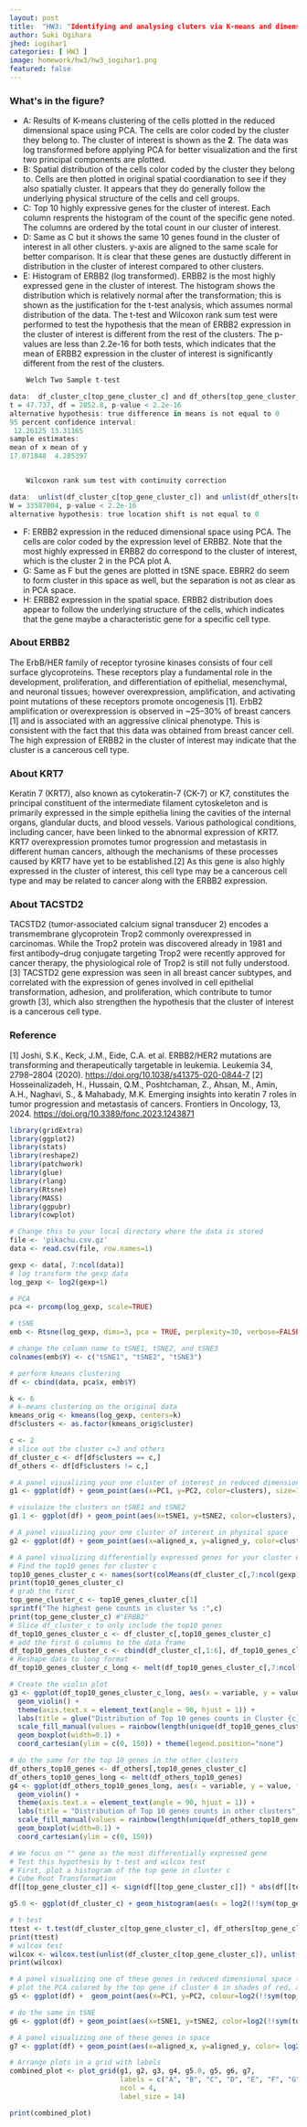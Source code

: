 ```yaml
---
layout: post
title:  "HW3: "Identifying and analysing cluters via K-means and dimensionality reduction"
author: Suki Ogihara
jhed: iogihar1
categories: [ HW3 ]
image: homework/hw3/hw3_iogihar1.png
featured: false
---
```


<!-- Create a multi-panel data visualization that includes at minimum the following components:
A panel visualizing your one cluster of interest in reduced dimensional space (PCA, tSNE, etc)
A panel visualizing your one cluster of interest in physical space
A panel visualizing differentially expressed genes for your cluster of interest
A panel visualizing one of these genes in reduced dimensional space (PCA, tSNE, etc)
A panel visualizing one of these genes in space

Describe your figure briefly so we know what you are depicting (you no longer need to use precise data visualization terms as you have been doing). Write a description to convince me that your cluster interpretation is correct. Your description may reference papers and content that allowed you to interpret your cell cluster as a particular cell-type. You must provide attribution to external resources referenced. Links are fine; formatted references are not required. You must include the entire code you used to generate the figure so that it can be reproduced.  -->

### What's in the figure?
* A: Results of K-means clustering of the cells plotted in the reduced dimensional space using PCA. The cells are color coded by the cluster they belong to. The cluster of interest is shown as the **2**. The data was log transformed before applying PCA for better visualization and the first two principal components are plotted.
* B: Spatial distribution of the cells color coded by the cluster they belong to. Cells are then plotted in original spatial coordianation to see if they also spatially cluster. It appears that they do generally follow the underlying physical structure of the cells and cell groups.
* C: Top 10 highly expressive genes for the cluster of interest. Each column resprents the histogram of the count of the specific gene noted. The columns are ordered by the total count in our cluster of interest. 
* D: Same as C but it shows the same 10 genes found in the cluster of interest in all other clusters. y-axis are aligned to the same scale for better comparison. It is clear that these genes are dustuctly different in distribution in the cluster of interest compared to other clusters.
* E: Histogram of ERBB2 (log transformed). ERBB2 is the most highly expressed gene in the cluster of interest. The histogram shows the distribution which is relatively normal after the transformation; this is shown as the justification for the t-test analysis, which assumes normal distribution of the data. The t-test and Wilcoxon rank sum test were performed to test the hypothesis that the mean of ERBB2 expression in the cluster of interest is different from the rest of the clusters. The p-values are less than 2.2e-16 for both tests, which indicates that the mean of ERBB2 expression in the cluster of interest is significantly different from the rest of the clusters. 

```r
	Welch Two Sample t-test

data:  df_cluster_c[top_gene_cluster_c] and df_others[top_gene_cluster_c]
t = 47.737, df = 2852.8, p-value < 2.2e-16
alternative hypothesis: true difference in means is not equal to 0
95 percent confidence interval:
 12.26125 13.31165
sample estimates:
mean of x mean of y 
17.071848  4.285397 
```
```r

	Wilcoxon rank sum test with continuity correction

data:  unlist(df_cluster_c[top_gene_cluster_c]) and unlist(df_others[top_gene_cluster_c])
W = 33587004, p-value < 2.2e-16
alternative hypothesis: true location shift is not equal to 0
```

* F: ERBB2 expression in the reduced dimensional space using PCA. The cells are color coded by the expression level of ERBB2. Note that the most highly expressed in ERBB2 do correspond to the cluster of interest, which is the cluster 2 in the PCA plot A. 
* G: Same as F but the genes are plotted in tSNE space. EBRR2 do seem to form cluster in this space as well, but the separation is not as clear as in PCA space.
* H: ERBB2 expression in the spatial space. ERBB2 distribution does appear to follow the underlying structure of the cells, which indicates that the gene maybe a characteristic gene for a specific cell type.

### About ERBB2
The ErbB/HER family of receptor tyrosine kinases consists of four cell surface glycoproteins. These receptors play a fundamental role in the development, proliferation, and differentiation of epithelial, mesenchymal, and neuronal tissues; however overexpression, amplification, and activating point mutations of these receptors promote oncogenesis [1]. ErbB2 amplification or overexpression is observed in ~25–30% of breast cancers [1] and is associated with an aggressive clinical phenotype. This is consistent with the fact that this data was obtained from breast cancer cell. The high expression of ERBB2 in the cluster of interest may indicate that the cluster is a cancerous cell type.
### About KRT7
Keratin 7 (KRT7), also known as cytokeratin-7 (CK-7) or K7, constitutes the principal constituent of the intermediate filament cytoskeleton and is primarily expressed in the simple epithelia lining the cavities of the internal organs, glandular ducts, and blood vessels. Various pathological conditions, including cancer, have been linked to the abnormal expression of KRT7. KRT7 overexpression promotes tumor progression and metastasis in different human cancers, although the mechanisms of these processes caused by KRT7 have yet to be established.[2] As this gene is also highly expressed in the cluster of interest, this cell type may be a cancerous cell type and may be related to cancer along with the ERBB2 expression.
### About TACSTD2
TACSTD2 (tumor-associated calcium signal transducer 2) encodes a transmembrane glycoprotein Trop2 commonly overexpressed in carcinomas. While the Trop2 protein was discovered already in 1981 and first antibody–drug conjugate targeting Trop2 were recently approved for cancer therapy, the physiological role of Trop2 is still not fully understood. [3] TACSTD2 gene expression was seen in all breast cancer subtypes, and correlated with the expression of genes involved in cell epithelial transformation, adhesion, and proliferation, which contribute to tumor growth [3], which also strengthen the hypothesis that the cluster of interest is a cancerous cell type.

### Reference
[1] Joshi, S.K., Keck, J.M., Eide, C.A. et al. ERBB2/HER2 mutations are transforming and therapeutically targetable in leukemia. Leukemia 34, 2798–2804 (2020). https://doi.org/10.1038/s41375-020-0844-7
[2] Hosseinalizadeh, H., Hussain, Q.M., Poshtchaman, Z., Ahsan, M., Amin, A.H., Naghavi, S., & Mahabady, M.K. Emerging insights into keratin 7 roles in tumor progression and metastasis of cancers. Frontiers in Oncology, 13, 2024. https://doi.org/10.3389/fonc.2023.1243871

```r 
library(gridExtra)
library(ggplot2)
library(stats)
library(reshape2)
library(patchwork)
library(glue)
library(rlang)
library(Rtsne)
library(MASS)
library(ggpubr) 
library(cowplot)

# Change this to your local directory where the data is stored
file <- 'pikachu.csv.gz' 
data <- read.csv(file, row.names=1)

gexp <- data[, 7:ncol(data)]
# log transform the gexp data
log_gexp <- log2(gexp+1)

# PCA 
pca <- prcomp(log_gexp, scale=TRUE)

# tSNE
emb <- Rtsne(log_gexp, dims=3, pca = TRUE, perplexity=30, verbose=FALSE)

# change the column name to tSNE1, tSNE2, and tSNE3
colnames(emb$Y) <- c("tSNE1", "tSNE2", "tSNE3")

# perform kmeans clustering
df <- cbind(data, pca$x, emb$Y)

k <- 6
# k-means clustering on the original data
kmeans_orig <- kmeans(log_gexp, centers=k)
df$clusters <- as.factor(kmeans_orig$cluster)

c <- 2
# slice out the cluster c=3 and others
df_cluster_c <- df[df$clusters == c,]
df_others <- df[df$clusters != c,]

# A panel visualizing your one cluster of interest in reduced dimensional space (PCA, tSNE, etc)
g1 <- ggplot(df) + geom_point(aes(x=PC1, y=PC2, color=clusters), size=1) + ggtitle("Kmean cluster in PCA space") + theme(aspect.ratio=1.0) + xlab("PC1") + ylab("PC2") + theme(text = element_text(size=10)) #+ theme(legend.position="none")

# visulaize the clusters on tSNE1 and tSNE2
g1.1 <- ggplot(df) + geom_point(aes(x=tSNE1, y=tSNE2, color=clusters), size=1) + ggtitle("tSNE colored by cluster") + theme(aspect.ratio=1.0) + xlab("tSNE1") + ylab("tSNE2") + theme(text = element_text(size=15)) #+ theme(legend.position="none")

# A panel visualizing your one cluster of interest in physical space
g2 <- ggplot(df) + geom_point(aes(x=aligned_x, y=aligned_y, color=clusters), size=1) + ggtitle("Spatial Distribution of Cluster 6") + theme(aspect.ratio=1.0) + xlab("Aligned X") + ylab("Aligned Y") + theme(text = element_text(size=10)) 

# A panel visualizing differentially expressed genes for your cluster of interest. 
# Find the top10 genes for cluster c
top10_genes_cluster_c <- names(sort(colMeans(df_cluster_c[,7:ncol(gexp)]), decreasing=TRUE)[1:10])
print(top10_genes_cluster_c)
# grab the first 
top_gene_cluster_c <- top10_genes_cluster_c[1]
sprintf("The highest gene counts in cluster %s :",c)
print(top_gene_cluster_c) #"ERBB2"
# Slice df_cluster_c to only include the top10 genes
df_top10_genes_cluster_c <- df_cluster_c[,top10_genes_cluster_c]
# add the first 6 columns to the data frame
df_top10_genes_cluster_c <- cbind(df_cluster_c[,1:6], df_top10_genes_cluster_c)
# Reshape data to long format
df_top10_genes_cluster_c_long <- melt(df_top10_genes_cluster_c[,7:ncol(df_top10_genes_cluster_c)])

# Create the violin plot
g3 <- ggplot(df_top10_genes_cluster_c_long, aes(x = variable, y = value, fill = variable)) +
  geom_violin() +
  theme(axis.text.x = element_text(angle = 90, hjust = 1)) +
  labs(title = glue("Distribution of Top 10 genes counts in Cluster {c}"), x = "Gene", y = "gene counts") +
  scale_fill_manual(values = rainbow(length(unique(df_top10_genes_cluster_c_long$variable)))) +
  geom_boxplot(width=0.1) +
  coord_cartesian(ylim = c(0, 150)) + theme(legend.position="none")

# do the same for the top 10 genes in the other clusters
df_others_top10_genes <- df_others[,top10_genes_cluster_c]
df_others_top10_genes_long <- melt(df_others_top10_genes)
g4 <- ggplot(df_others_top10_genes_long, aes(x = variable, y = value, fill = variable)) +
  geom_violin() +
  theme(axis.text.x = element_text(angle = 90, hjust = 1)) +
  labs(title = "Distribution of Top 10 genes counts in other clusters", x = "Gene", y = "gene counts") +
  scale_fill_manual(values = rainbow(length(unique(df_others_top10_genes_long$variable)))) +
  geom_boxplot(width=0.1) +
  coord_cartesian(ylim = c(0, 150))

# We focus on "" gene as the most differentially expressed gene
# Test this hypothesis by t-test and wilcox test 
# First, plot a histogram of the top gene in cluster c
# Cube Root Transformation
df[[top_gene_cluster_c]] <- sign(df[[top_gene_cluster_c]]) * abs(df[[top_gene_cluster_c]])^(1/3)

g5.0 <- ggplot(df_cluster_c) + geom_histogram(aes(x = log2(!!sym(top_gene_cluster_c)))) + ggtitle(glue("Histogram of {top_gene_cluster_c}")) + theme(aspect.ratio=1.0) + xlab("Gene counts (log)") + ylab("Frequency") + theme(text = element_text(size=10))

# t-test
ttest <- t.test(df_cluster_c[top_gene_cluster_c], df_others[top_gene_cluster_c])
print(ttest)
# wilcox test
wilcox <- wilcox.test(unlist(df_cluster_c[top_gene_cluster_c]), unlist(df_others[top_gene_cluster_c]))
print(wilcox)

# A panel visualizing one of these genes in reduced dimensional space (PCA, tSNE, etc)
# plot the PCA colored by the top gene if cluster 6 in shades of red, and the rest in shades of blue
g5 <- ggplot(df) +  geom_point(aes(x=PC1, y=PC2, colour=log2(!!sym(top_gene_cluster_c))), size=log(df$ERBB2), alpha=log(df$ERBB2)) + ggtitle(glue("{top_gene_cluster_c} in PCA space")) + theme(aspect.ratio=1.0) + xlab("PC1") + ylab("PC2") + theme(text = element_text(size=10)) + scale_color_gradient(low = "blue", high = "red")

# do the same in tSNE
g6 <- ggplot(df) + geom_point(aes(x=tSNE1, y=tSNE2, color=log2(!!sym(top_gene_cluster_c))), size=log2(df$ERBB2), alpha=log2(df$ERBB2)) + ggtitle(glue("{top_gene_cluster_c} in tSNE space")) + theme(aspect.ratio=1.0) + xlab("tSNE1") + ylab("tSNE2") + theme(text = element_text(size=10)) + scale_color_gradient(low = "blue", high = "red")

# A panel visualizing one of these genes in space
g7 <- ggplot(df) + geom_point(aes(x=aligned_x, y=aligned_y, color= log2(!!sym(top_gene_cluster_c))), size=log2(df$ERBB2), alpha=log(df$ERBB2),) + ggtitle(glue("{top_gene_cluster_c} in phsycal space")) + theme(aspect.ratio=1.0) + xlab("Aligned X") + ylab("Aligned Y") + theme(text = element_text(size=10)) + scale_color_gradient(low = "blue", high = "red")

# Arrange plots in a grid with labels
combined_plot <- plot_grid(g1, g2, g3, g4, g5.0, g5, g6, g7, 
                           labels = c("A", "B", "C", "D", "E", "F", "G", "H"),
                           ncol = 4, 
                           label_size = 14) 

print(combined_plot)

```